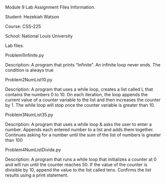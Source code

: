 Module 9 Lab Assignment Files Information.

Student: Hezekiah Watson

Course: CSS-225

School: National Louis University

Lab files:

Problem1Infinite.py

Description: A program that prints “Infinite”. An infinite loop never ends. The condition is always true 

Problem2NumList10.py

Description: A program that uses a while loop, creates a list called L that contains the numbers 0 to 10. On each
iteration, the loop appends the current value of a counter variable to the list and then
increases the counter by 1. The while loop will stop once the counter variable is greater than 10. 

Problem3NumList35.py

Description: A program that uses a while loop & asks the user to enter a number. Appends each entered number
to a list and adds them together. Continues asking for a number until the sum of the list of numbers is greater than 100

Problem4NumListDivide.py

Description:  A program that runs a while loop that initializes a counter at 0 and will run until the counter
reaches 50. If the value of the counter is divisible by 10, append the value to the list called tens.
Confirms the list results using a print statement.
